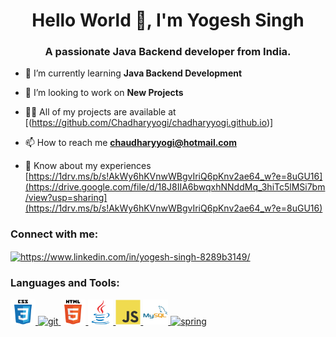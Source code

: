 <h1 align="center">Hello World 👋, I'm Yogesh Singh</h1>
<h3 align="center">A passionate Java Backend developer from India.</h3>

- 🌱 I’m currently learning **Java Backend Development**

- 👯 I’m looking to work on **New Projects**

- 👨‍💻 All of my projects are available at [(https://github.com/Chadharyyogi/chadharyyogi.github.io)]

- 📫 How to reach me **chaudharyyogi@hotmail.com**

- 📄 Know about my experiences [https://1drv.ms/b/s!AkWy6hKVnwWBgvIriQ6pKnv2ae64_w?e=8uGU16](https://drive.google.com/file/d/18J8IIA6bwqxhNNddMq_3hiTc5lMSi7bm/view?usp=sharing](https://1drv.ms/b/s!AkWy6hKVnwWBgvIriQ6pKnv2ae64_w?e=8uGU16)

<h3 align="left">Connect with me:</h3>
<p align="left">
<a href="https://www.linkedin.com/in/yogesh-singh-8289b3149/" target="blank"><img align="center" src="https://raw.githubusercontent.com/rahuldkjain/github-profile-readme-generator/master/src/images/icons/Social/linked-in-alt.svg" alt="https://www.linkedin.com/in/yogesh-singh-8289b3149/" height="30" width="40" /></a>
</p>

<h3 align="left">Languages and Tools:</h3>
<p align="left"> <a href="https://www.w3schools.com/css/" target="_blank" rel="noreferrer"> <img src="https://raw.githubusercontent.com/devicons/devicon/master/icons/css3/css3-original-wordmark.svg" alt="css3" width="40" height="40"/> </a> <a href="https://git-scm.com/" target="_blank" rel="noreferrer"> <img src="https://www.vectorlogo.zone/logos/git-scm/git-scm-icon.svg" alt="git" width="40" height="40"/> </a> <a href="https://www.w3.org/html/" target="_blank" rel="noreferrer"> <img src="https://raw.githubusercontent.com/devicons/devicon/master/icons/html5/html5-original-wordmark.svg" alt="html5" width="40" height="40"/> </a> <a href="https://www.java.com" target="_blank" rel="noreferrer"> <img src="https://raw.githubusercontent.com/devicons/devicon/master/icons/java/java-original.svg" alt="java" width="40" height="40"/> </a> <a href="https://developer.mozilla.org/en-US/docs/Web/JavaScript" target="_blank" rel="noreferrer"> <img src="https://raw.githubusercontent.com/devicons/devicon/master/icons/javascript/javascript-original.svg" alt="javascript" width="40" height="40"/> </a> <a href="https://www.mysql.com/" target="_blank" rel="noreferrer"> <img src="https://raw.githubusercontent.com/devicons/devicon/master/icons/mysql/mysql-original-wordmark.svg" alt="mysql" width="40" height="40"/> </a> <a href="https://spring.io/" target="_blank" rel="noreferrer"> <img src="https://www.vectorlogo.zone/logos/springio/springio-icon.svg" alt="spring" width="40" height="40"/> </a> </p>
